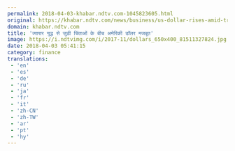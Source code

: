 ```yaml
---
permalink: 2018-04-03-khabar.ndtv.com-1045823605.html
original: https://khabar.ndtv.com/news/business/us-dollar-rises-amid-trade-concerns-1832057
domain: khabar.ndtv.com
title: 'व्यापार युद्ध से जुड़ी चिंताओं के बीच अमेरिकी डॉलर मजबूत'
image: https://i.ndtvimg.com/i/2017-11/dollars_650x400_81511327824.jpg
date: 2018-04-03 05:41:15
category: finance
translations: 
 - 'en'
 - 'es'
 - 'de'
 - 'ru'
 - 'ja'
 - 'fr'
 - 'it'
 - 'zh-CN'
 - 'zh-TW'
 - 'ar'
 - 'pt'
 - 'hy'
---
```


